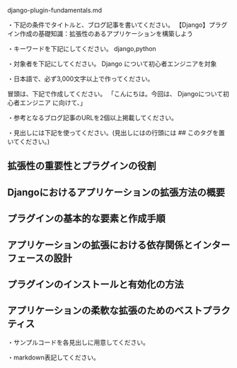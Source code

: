django-plugin-fundamentals.md

・下記の条件でタイトルと、ブログ記事を書いてください。
【Django】プラグイン作成の基礎知識：拡張性のあるアプリケーションを構築しよう

・キーワードを下記にしてください。
django,python

・対象者を下記にしてください。
  Django について初心者エンジニアを対象


・日本語で、必ず3,000文字以上で作ってください。

冒頭は、下記で作成してください。
「こんにちは。今回は、
Djangoについて初心者エンジニア
に向けて、」

・参考となるブログ記事のURLを2個以上掲載してください。

・見出しには下記を使ってください。(見出しにはの行頭には ## このタグを置いてください。)
## 拡張性の重要性とプラグインの役割
## Djangoにおけるアプリケーションの拡張方法の概要
## プラグインの基本的な要素と作成手順
## アプリケーションの拡張における依存関係とインターフェースの設計
## プラグインのインストールと有効化の方法
## アプリケーションの柔軟な拡張のためのベストプラクティス

・サンプルコードを各見出しに用意してください。

・markdown表記してください。

